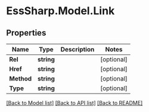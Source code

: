 # EssSharp.Model.Link

## Properties

Name | Type | Description | Notes
------------ | ------------- | ------------- | -------------
**Rel** | **string** |  | [optional] 
**Href** | **string** |  | [optional] 
**Method** | **string** |  | [optional] 
**Type** | **string** |  | [optional] 

[[Back to Model list]](../README.md#documentation-for-models) [[Back to API list]](../README.md#documentation-for-api-endpoints) [[Back to README]](../README.md)

